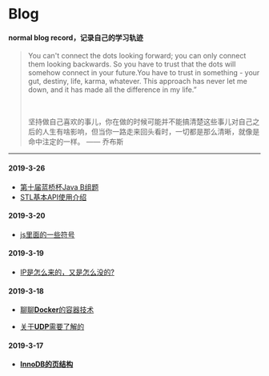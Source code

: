 # Blog

#### normal blog record，记录自己的学习轨迹

> You can't connect the dots looking forward; you can only connect them looking backwards. So you have to trust that the dots will somehow connect in your future.You have to trust in something - your gut, destiny, life, karma, whatever. This approach has never let me down, and it has made all the difference in my life.” <br />
> 
> <br />
> 
> 坚持做自己喜欢的事儿，你在做的时候可能并不能搞清楚这些事儿对自己之后的人生有啥影响，但当你一路走来回头看时，一切都是那么清晰，就像是命中注定的一样。        —— 乔布斯

---
#### 2019-3-26

- [第十届蓝桥杯Java B组题](https://github.com/hanxuanliang/Blog/blob/master/Algorithm_Game/第十届蓝桥杯Java_B组.md)
- [STL基本API使用介绍](https://github.com/hanxuanliang/Blog/blob/master/Algorithm_Game/STL基本介绍.md)

#### 2019-3-20

- [js里面的一些符号](https://github.com/hanxuanliang/Blog/blob/master/JS/关于js里面的一些符号.md)

#### 2019-3-19

- [IP是怎么来的，又是怎么没的?](https://github.com/hanxuanliang/Blog/blob/master/NetWork/IP是怎么来的，又是怎么没的.md)

#### 2019-3-18

- [聊聊**Docker**的容器技术](https://github.com/hanxuanliang/Blog/blob/master/Docker/Docker的虚拟化和容器技术.md)

- [关于**UDP**需要了解的](https://github.com/hanxuanliang/Blog/blob/master/NetWork/关于UDP需要了解的.md)

#### 2019-3-17

- [**InnoDB的页结构**](https://github.com/hanxuanliang/Blog/blob/master/Mysql/InnoDB的页结构.md)
